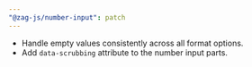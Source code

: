 ```yaml
---
"@zag-js/number-input": patch
---
```


- Handle empty values consistently across all format options.
- Add `data-scrubbing` attribute to the number input parts.
